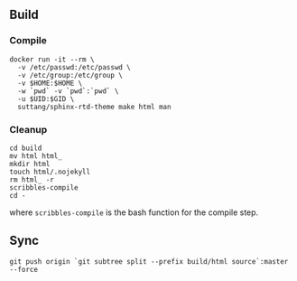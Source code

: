 ## Build

### Compile

```
docker run -it --rm \
  -v /etc/passwd:/etc/passwd \
  -v /etc/group:/etc/group \
  -v $HOME:$HOME \
  -w `pwd` -v `pwd`:`pwd` \
  -u $UID:$GID \
  suttang/sphinx-rtd-theme make html man
```

### Cleanup

```
cd build
mv html html_
mkdir html
touch html/.nojekyll
rm html_ -r
scribbles-compile
cd -
```

where `scribbles-compile` is the bash function for the compile step.

## Sync

```
git push origin `git subtree split --prefix build/html source`:master --force
```
